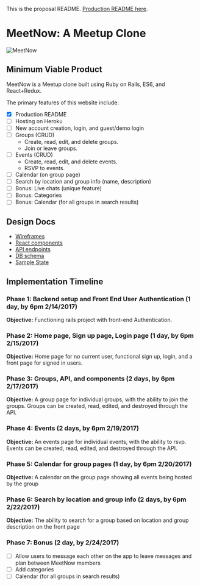 This is the proposal README. [Production README here](../README.md).

# MeetNow: A Meetup Clone
![MeetNow](/docs/wireframes/01-splash.png)


## Minimum Viable Product
MeetNow is a Meetup clone built using Ruby on Rails, ES6, and React+Redux.

The primary features of this website include:
- [x] Production README
- [ ] Hosting on Heroku
- [ ] New account creation, login, and guest/demo login
- [ ] Groups (CRUD)
  - Create, read, edit, and delete groups.
  - Join or leave groups.
- [ ] Events (CRUD)
  - Create, read, edit, and delete events.
  - RSVP to events.
- [ ] Calendar (on group page)
- [ ] Search by location and group info (name, description)
- [ ] Bonus: Live chats (unique feature)
- [ ] Bonus: Categories
- [ ] Bonus: Calendar (for all groups in search results)

## Design Docs
- [Wireframes](wireframes)
- [React components](component-hierarchy.md)
- [API endpoints](api-endpoints.md)
- [DB schema](schema.md)
- [Sample State](sample-state.md)

## Implementation Timeline

### Phase 1: Backend setup and Front End User Authentication (1 day, by 6pm 2/14/2017)

**Objective:** Functioning rails project with front-end Authentication.

### Phase 2: Home page, Sign up page, Login page (1 day, by 6pm 2/15/2017)

**Objective:** Home page for no current user, functional sign up, login, and a front page for signed in users.

### Phase 3: Groups, API, and components (2 days, by 6pm 2/17/2017)

**Objective:** A group page for individual groups, with the ability to join the groups. Groups can be created, read, edited, and destroyed through the API.

### Phase 4: Events (2 days, by 6pm 2/19/2017)

**Objective:** An events page for individual events, with the ability to rsvp. Events can be created, read, edited, and destroyed through the API.

### Phase 5: Calendar for group pages (1 day, by 6pm 2/20/2017)

**Objective:** A calendar on the group page showing all events being hosted by the group

### Phase 6: Search by location and group info (2 days, by 6pm 2/22/2017)

**Objective:** The ability to search for a group based on location and group description on the front page

### Phase 7: Bonus (2 day, by 2/24/2017)
- [ ] Allow users to message each other on the app to leave messages and plan between MeetNow members
- [ ] Add categories
- [ ] Calendar (for all groups in search results)
